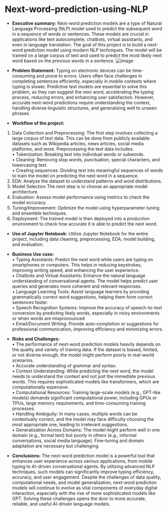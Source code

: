 # Next-word-prediction-using-NLP
- **Executive summary:** Next-word prediction models are a type of Natural Language Processing (NLP) model used to predict the subsequent word in a sequence of words or sentences. These models are crucial in applications like text autocomplete, chatbots, virtual assistants, and even in language translation. The goal of this project is to build a next-word prediction model using modern NLP techniques. The model will be trained on a large corpus of text and used to predict the most likely next word based on the previous words in a sentence.
![image](https://github.com/user-attachments/assets/01986a58-cc55-4961-9ceb-40f56f917546)

- **Problem Statement:** Typing on electronic devices can be time-consuming and prone to errors. Users often face challenges in completing sentences efficiently, especially in mobile contexts where typing is slower. Predictive text models are essential to solve this problem, as they can suggest the next word, accelerating the typing process, reducing errors, and enhancing user satisfaction. However, accurate next-word predictions require understanding the context, handling diverse linguistic structures, and generalizing well to unseen phrases.
  
- **Workflow of the project:**  
1. Data Collection and Preprocessing: The first step involves collecting a large corpus of text data. This can be done from publicly available datasets such as Wikipedia articles, news articles, social media platforms, and more. Preprocessing the text data includes:  
•	Tokenization: Breaking text into individual words or subwords.  
•	Cleaning: Removing stop words, punctuation, special characters, and lowercasing text.  
•	Creating sequences: Dividing text into meaningful sequences of words to train the model on predicting the next word in a sequence. 
2.	EDA: Analyze the dataset to understand patterns and word distributions.    
3.	Model Selection The next step is to choose an appropriate model architecture.   
4.	Evaluation: Assess model performance using metrics to check the model eccuracy.  
5.	Tuning/Improvement: Optimize the model using hyperparameter tuning and ensemble techniques.  
6.	Deployment: The trained model is then deployed into a production environment to check how accurate it is able to predict the next word.

- **Use of Jupyter Notebook:** Utilize Jupyter Notebook for the entire project, including data cleaning, preprocessing, EDA, model building, and evaluation.
  
- **Business Use case:**   
•	Typing Assistants: Predict the next word while users are typing on smartphones or computers. This helps in reducing keystrokes, improving writing speed, and enhancing the user experience.  
•	Chatbots and Virtual Assistants: Enhance the natural language understanding of conversational agents. The model helps predict user queries and generates more coherent and relevant responses.   
•	Language Learning Tools: Assist language learners by providing grammatically correct word suggestions, helping them form correct sentences faster.  
•	Speech Recognition Systems: Improve the accuracy of speech-to-text conversion by predicting likely words, especially in noisy environments or when words are mispronounced  
•	Email/Document Writing: Provide auto-completion or suggestions for professional communication, improving efficiency and minimizing errors.

- **Risks and Challenges:**   
•	The performance of next-word prediction models heavily depends on the quality and variety of training data. If the dataset is biased, limited, or not diverse enough, the model might perform poorly in real-world scenarios.  
•	 Accurate understanding of grammar and syntax.   
•	 Context Understanding: While predicting the next word, the model needs to understand the context and not just the immediate previous words. This requires sophisticated models like transformers, which are computationally expensive.  
•	Computational Resources: Training large-scale models (e.g., GPT-like models) demands significant computational power, including GPUs or TPUs, large memory requirements, and time-consuming training processes.  
•	Handling Ambiguity: In many cases, multiple words can be contextually correct, and the model may face difficulty choosing the most appropriate one, leading to irrelevant suggestions.  
•	Generalization Across Domains: The model might perform well in one domain (e.g., formal text) but poorly in others (e.g., informal conversations, social media language). Fine-tuning and domain adaptation are necessary but challenging.  

- **Conclusions:** The next-word prediction model is a powerful tool that enhances user experience across various applications, from mobile typing to AI-driven conversational agents. By utilizing advanced NLP techniques, such models can significantly improve typing efficiency, accuracy, and user engagement. Despite the challenges of data quality, computational needs, and model generalization, next-word prediction models will continue to evolve as vital components of everyday digital interaction, especially with the rise of more sophisticated models like GPT. Solving these challenges opens the door to more accurate, reliable, and useful AI-driven language models.

   


